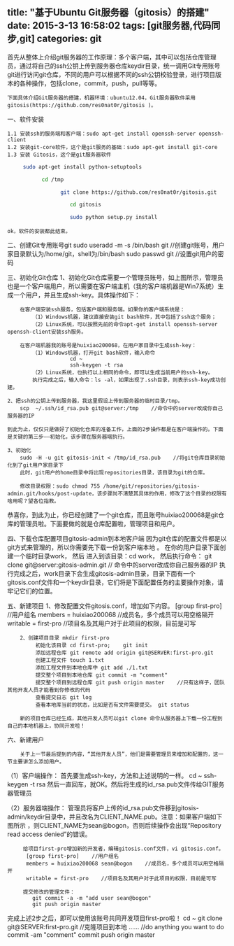 title: "基于Ubuntu Git服务器（gitosis）的搭建"
date: 2015-3-13 16:58:02
tags: [git服务器,代码同步,git]
categories: git
---

 首先从整体上介绍git服务器的工作原理：多个客户端，其中可以包括仓库管理员，通过将自己的ssh公钥上传到服务器仓库keydir目录，统一调用Git专用账号git进行访问git仓库，不同的用户可以根据不同的ssh公钥校验登录，进行项目版本的各种操作，包括clone，commit，push，pull等等。

    下面具体介绍Git服务器的搭建，机器环境：ubuntu12.04，Git服务器软件采用gitosis(https://github.com/res0nat0r/gitosis )。

<!--more-->


一、软件安装
    
    1.1 安装ssh的服务端和客户端：sudo apt-get install openssh-server openssh-client
    1.2 安装git-core软件，这个是git服务的基础：sudo apt-get install git-core
    1.3 安装 Gitosis，这个是git服务器软件
``` bash
     sudo apt-get install python-setuptools
```
``` bash
		   cd /tmp
```
``` bash
				 git clone https://github.com/res0nat0r/gitosis.git
```
``` bash
					cd gitosis
```
``` bash
					sudo python setup.py install
```
   

    ok，软件的安装都此结束。

二、创建Git专用账号git
    sudo useradd -m -s /bin/bash git    //创建git账号，用户家目录默认为/home/git，shell为/bin/bash
    sudo passwd git    //设置git用户的密码

三、初始化Git仓库
    1、初始化Git仓库需要一个管理员账号，如上图所示，管理员也是一个客户端用户，所以需要在客户端主机（我的客户端机器是Win7系统）生成一个用户，并且生成ssh-key。具体操作如下：
        
        在客户端安装ssh服务，包括客户端和服务端。如果你的客户端系统是：
            （1）Windows机器，建议直接安装git bash软件，其中包括了ssh这个服务；
            （2）Linux系统，可以按照先前的命令apt-get install openssh-server openssh-client安装ssh服务。
        
        在客户端机器我的账号是huixiao200068，在用户家目录中生成ssh-key：
            （1）Windows机器，打开git bash软件，输入命令
                        cd ~
                        ssh-keygen -t rsa
            （2）Linux系统，也执行以上相同的命令，即可以生成当前用户的ssh-key。
            执行完成之后，输入命令：ls -al，如果出现了.ssh目录，则表示ssh-key成功创建。

    2、把ssh的公钥上传到服务器，我这里假设上传到服务器的临时目录/tmp。
        scp  ~/.ssh/id_rsa.pub git@server:/tmp    //命令中的server改成你自己服务器的IP
    
    到此为止，仅仅只是做好了初始化仓库的准备工作，上面的2步操作都是在客户端操作的。下面是关键的第三步——初始化，该步骤在服务器端执行。

    3、初始化
        sudo -H -u git gitosis-init < /tmp/id_rsa.pub    //将git仓库目录初始化到了git用户家目录下
        此时，git用户的home目录中将出现repositories目录，该目录为git的仓库。
        
        修改目录权限：sudo chmod 755 /home/git/repositories/gitosis-admin.git/hooks/post-update，该步骤尚不清楚其具体的作用，修改了这个目录的权限有啥用呢？望各位指教。

恭喜你，到此为止，你已经创建了一个git仓库，而且账号huixiao200068是git仓库的管理员啦。下面要做的就是仓库配置啦，管理项目和用户。

四、下载仓库配置项目gitosis-admin到本地客户端
        因为git仓库的配置文件都是以git方式来管理的，所以你需要先下载一份到客户端本地 。
        在你的用户目录下面创建一个临时目录work，
        然后 进入到该目录：cd work，
        然后执行命令：
        git clone git@server:gitosis-admin.git    // 命令中的server改成你自己服务器的IP 
        执行完成之后，work目录下会生成gitosis-admin目录，目录下面有一个gitosis.conf文件和一个keydir目录，它们将是下面配置任务的主要操作对象，请牢记它们的位置。

五、新建项目
       1、修改配置文件gitosis.conf，增加如下内容。
            [group first-pro]    //用户组名
            members = huixiao200068    //成员名，多个成员可以用空格隔开
            writable = first-pro    //项目名及其用户对于此项目的权限，目前是可写
    
        2、创建项目目录 mkdir first-pro
             初始化该目录 cd first-pro;    git init
             添加远程仓库 git remote add origin git@SERVER:first-pro.git
             创建工程文件 touch 1.txt
             添加工程文件到本地仓库中 git add ./1.txt
             提交整个项目到本地仓库 git commit -m "comment"
             提交整个项目到远程仓库 git push origin master    //只有这样子，团队其他开发人员才能看到你修改的代码
             查看提交日志 git log
             查看本地库当前的状态，比如是否有文件需要提交。 git status

        新的项目仓库已经生成，其他开发人员可以git clone 命令从服务器上下载一份工程到自己的本地机器上，协同开发啦！

六、新建用户
        
        关于上一节最后提到的内容，“其他开发人员”，他们是需要管理员来增加和配置的，这一节主要讲怎么添加用户。
        
（1）客户端操作：
        首先要生成ssh-key，方法和上述说明的一样。
        cd ~
        ssh-keygen -t rsa
        然后一直回车，就OK。然后将生成的id_rsa.pub文件传给GIT服务器管理员

（2）服务器端操作：
        管理员将客户上传的id_rsa.pub文件移到gitosis-admin/keydir目录中，并且改名为CLIENT_NAME.pub。注意：如果客户端如下图所示
        ，则CLIENT_NAME为sean@bogon，否则后续操作会出现“Repository read access denied”的错误。
        
         给项目first-pro增加新的开发者，编辑gitosis.conf文件，vi gitosis.conf。
          [group first-pro]    //用户组名
          members = huixiao200068 sean@bogon    //成员名，多个成员可以用空格隔开
          writable = first-pro    //项目名及其用户对于此项目的权限，目前是可写

         提交修改的管理文件：
            git commit -a -m "add user sean@bogon"
            git push origin master

完成上述2步之后，即可以使用该账号共同开发项目first-pro啦！
        cd ~
        git clone git@SERVER:first-pro.git    //克隆项目到本地
        ……    //do anything you want to do
        commit -am "comment"
        commit push origin master






 

 



